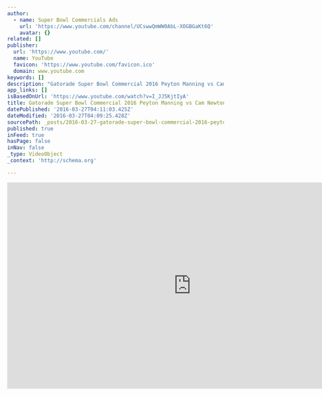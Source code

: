 ```yaml
---
author:
  - name: Super Bowl Commercials Ads
    url: 'https://www.youtube.com/channel/UCswwQmWW0AbL-XOGBGaKt6Q'
    avatar: {}
related: []
publisher:
  url: 'https://www.youtube.com/'
  name: YouTube
  favicon: 'https://www.youtube.com/favicon.ico'
  domain: www.youtube.com
keywords: []
description: "Gatorade Super Bowl Commercial 2016 Peyton Manning vs Cam Newton Unwritten. Gatorade | Unwritten | Peyton Manning vs Cam Newton. It doesn't matter if the season wasn't perfect. It doesn't matter what the critics said. It doesn't matter whether you've been here before or if this is your first time."
app_links: []
isBasedOnUrl: 'https://www.youtube.com/watch?v=I_JJ5KjtIyA'
title: Gatorade Super Bowl Commercial 2016 Peyton Manning vs Cam Newton Unwritten
datePublished: '2016-03-27T04:11:03.425Z'
dateModified: '2016-03-27T04:09:25.428Z'
sourcePath: _posts/2016-03-27-gatorade-super-bowl-commercial-2016-peyton-manning-vs-cam-ne.md
published: true
inFeed: true
hasPage: false
inNav: false
_type: VideoObject
_context: 'http://schema.org'

---
```

<iframe src="https://cdn.embedly.com/widgets/media.html?src=https%3A%2F%2Fwww.youtube.com%2Fembed%2FI_JJ5KjtIyA%3Ffeature%3Doembed&amp;url=https%3A%2F%2Fwww.youtube.com%2Fwatch%3Fv%3DI_JJ5KjtIyA&amp;image=https%3A%2F%2Fi.ytimg.com%2Fvi%2FI_JJ5KjtIyA%2Fhqdefault.jpg&amp;key=b7d04c9b404c499eba89ee7072e1c4f7&amp;type=text%2Fhtml&amp;schema=youtube" width="854" height="480" scrolling="no" frameborder="0" allowfullscreen="allowfullscreen" style=""></iframe>